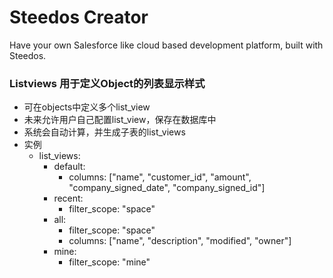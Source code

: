 # Steedos Creator
Have your own Salesforce like cloud based development platform, built with Steedos. 


### Listviews 用于定义Object的列表显示样式
- 可在objects中定义多个list_view
- 未来允许用户自己配置list_view，保存在数据库中
- 系统会自动计算，并生成子表的list_views
- 实例
	- list_views:
		- default:
			- columns: ["name", "customer_id", "amount", "company_signed_date", "company_signed_id"]
		- recent:
			- filter_scope: "space"
		- all:
			- filter_scope: "space"
			- columns: ["name", "description", "modified", "owner"]
		- mine:
			- filter_scope: "mine"
